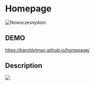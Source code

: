 # Homepage

![Nowoczesnydom](https://encrypted-tbn0.gstatic.com/images?q=tbn:ANd9GcSpVyPx66Hq1RvQ1nH8Mc9m4MJYrUdUe8-EJA&usqp=CAU)

## DEMO

https://karoldytman.github.io/homepage/
 
 ## Description
 
 <img src = "https://github.com/karoldytman/homepage/blob/main/images/AnimationHomepage.gif">
 
 
